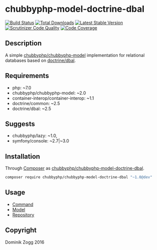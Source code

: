 # chubbyphp-model-doctrine-dbal

[![Build Status](https://api.travis-ci.org/chubbyphp/chubbyphp-model-doctrine-dbal.png?branch=master)](https://travis-ci.org/chubbyphp/chubbyphp-model-doctrine-dbal)
[![Total Downloads](https://poser.pugx.org/chubbyphp/chubbyphp-model-doctrine-dbal/downloads.png)](https://packagist.org/packages/chubbyphp/chubbyphp-model-doctrine-dbal)
[![Latest Stable Version](https://poser.pugx.org/chubbyphp/chubbyphp-model-doctrine-dbal/v/stable.png)](https://packagist.org/packages/chubbyphp/chubbyphp-model-doctrine-dbal)
[![Scrutinizer Code Quality](https://scrutinizer-ci.com/g/chubbyphp/chubbyphp-model-doctrine-dbal/badges/quality-score.png?b=master)](https://scrutinizer-ci.com/g/chubbyphp/chubbyphp-model-doctrine-dbal/?branch=master)
[![Code Coverage](https://scrutinizer-ci.com/g/chubbyphp/chubbyphp-model-doctrine-dbal/badges/coverage.png?b=master)](https://scrutinizer-ci.com/g/chubbyphp/chubbyphp-model-doctrine-dbal/?branch=master)

## Description

A simple [chubbyphp/chubbyphp-model][2] implementation for relational databases based on [doctrine/dbal][3].

## Requirements

 * php: ~7.0
 * chubbyphp/chubbyphp-model: ~2.0
 * container-interop/container-interop: ~1.1
 * doctrine/common: ~2.5
 * doctrine/dbal: ~2.5

## Suggests

 * chubbyphp/lazy: ~1.0,
 * symfony/console: ~2.7|~3.0

## Installation

Through [Composer](http://getcomposer.org) as [chubbyphp/chubbyphp-model-doctrine-dbal][1].

```sh
composer require chubbyphp/chubbyphp-model-doctrine-dbal "~1.0@dev"
```

## Usage

 * [Command][4]
 * [Model][5]
 * [Repository][6]

[1]: https://packagist.org/packages/chubbyphp/chubbyphp-model-doctrine-dbal
[2]: https://github.com/chubbyphp/chubbyphp-model
[3]: https://github.com/doctrine/dbal
[4]: doc/Command.md
[5]: doc/Model.md
[6]: doc/Repository.md

## Copyright

Dominik Zogg 2016
